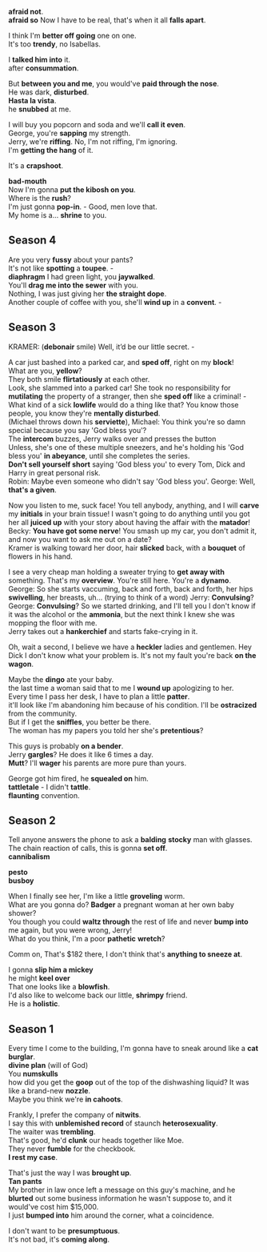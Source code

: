 
**afraid not**.  
**afraid so** 
Now I have to be real, that's when it all **falls apart**.  

I think I'm **better off going** one on one.  
It's too **trendy**, no Isabellas.  

I **talked him into** it.  
after **consummation**.  

But **between you and me**, you would've **paid through the nose**.  
He was dark, **disturbed**.  
**Hasta la vista**.  
he **snubbed** at me.  


I will buy you popcorn and soda and we'll **call it even**.  
George, you're **sapping** my strength.  
Jerry, we're **riffing**. No, I'm not riffing, I'm ignoring.  
I'm **getting the hang** of it.  

It's a **crapshoot**.  

**bad-mouth**  
Now I'm gonna **put the kibosh on you**.  
Where is the **rush**?  
I'm just gonna **pop-in**. - Good, men love that.  
My home is a... **shrine** to you.  


## Season 4 

Are you very **fussy** about your pants?  
It's not like **spotting** a **toupee**. -  
**diaphragm**
I had green light, you **jaywalked**.  
You'll **drag me into the sewer** with you.  
Nothing, I was just giving her **the straight dope**.   
Another couple of coffee with you, she'll **wind up** in a **convent**. -  

## Season 3 
KRAMER: (**debonair** smile) Well, it’d be our little secret. -  

A car just bashed into a parked car, and **sped off**, right on my **block**!  
What are you, **yellow**?  
They both smile **flirtatiously** at each other.  
Look, she slammed into a parked car! She took no responsibility for **mutilating** the property of a stranger, then she **sped off** like a criminal! -  
What kind of a sick **lowlife** would do a thing like that? You know those people, you know they're **mentally disturbed**.  
(Michael throws down his **serviette**), Michael: You think you're so damn special because you say 'God bless you'?  
The **intercom** buzzes, Jerry walks over and presses the button  
Unless, she's one of these multiple sneezers, and he's holding his 'God bless you' **in abeyance**, until she completes the series.  
**Don't sell yourself short** saying 'God bless you' to every Tom, Dick and Harry in great personal risk.  
Robin: Maybe even someone who didn't say 'God bless you'. George: Well, **that's a given**.

Now you listen to me, suck face! You tell anybody, anything, and I will **carve** my **initials** in your brain tissue!
I wasn't going to do anything until you got her all **juiced up** with your story about having the affair with the **matador**!
Becky: **You have got some nerve**! You smash up my car, you don't admit it, and now you want to ask me out on a date?  
Kramer is walking toward her door, hair **slicked** back, with a **bouquet** of flowers in his hand.  

I see a very cheap man holding a sweater trying to **get away with** something. That's my **overview**.
You're still here. You're a **dynamo**.  
George: So she starts vaccuming, back and forth, back and forth, her hips **swivelling**, her breasts, uh... (trying to think of a word)
Jerry: **Convulsing**?
George: **Convulsing**?
So we started drinking, and I'll tell you I don't know if it was the alcohol or the **ammonia**, but the next think I knew she was mopping the floor with me.  
Jerry takes out a **hankerchief** and starts fake-crying in it.  

Oh, wait a second, I believe we have a **heckler** ladies and gentlemen. Hey Dick I don't know what your problem is. It's not my fault you're back **on the wagon**.  

Maybe the **dingo** ate your baby.  
the last time a woman said that to me I **wound up** apologizing to her.  
Every time I pass her desk, I have to plan a little **patter**.  
it'll look like I'm abandoning him because of his condition. I'll be **ostracized** from the community.  
But if I get the **sniffles**, you better be there.  
The woman has my papers you told her she's **pretentious**?  

This guys is probably **on a bender**.  
Jerry **gargles**? He does it like 6 times a day.  
**Mutt**? I'll **wager** his parents are more pure than yours.  

George got him fired, he **squealed on** him.  
**tattletale** - I didn't **tattle**.  
**flaunting** convention.  


## Season 2  

Tell anyone answers the phone to ask a **balding** **stocky** man with glasses.  
The chain reaction of calls, this is gonna **set off**.  
**cannibalism**  

**pesto**  
**busboy**  

When I finally see her, I'm like a little **groveling** worm.  
What are you gonna do? **Badger** a pregnant woman at her own baby shower?  
You though you could **waltz through** the rest of life and never **bump into** me again, but you were wrong, Jerry!  
What do you think, I'm a poor **pathetic** **wretch**?  

Comm on, That's $182 there, I don't think that's **anything to sneeze at**.  

I gonna **slip him a mickey**  
he might **keel over**  
That one looks like a **blowfish**.  
I'd also like to welcome back our little, **shrimpy** friend.  
He is a **holistic**.  


## Season 1 


Every time I come to the building, I'm gonna have to sneak around like a **cat burglar**.  
**divine plan** (will of God)  
You **numskulls**  
how did you get the **goop** out of the top of the dishwashing liquid? It was like a brand-new **nozzle**.  
Maybe you think we're **in cahoots**.   

Frankly, I prefer the company of **nitwits**.  
I say this with **unblemished record** of staunch **heterosexuality**.  
The waiter was **trembling**.  
That's good, he'd **clunk** our heads together like Moe.  
They never **fumble** for the checkbook.  
**I rest my case**.  

That's just the way I was **brought up**.  
**Tan pants**  
My brother in law once left a message on this guy's machine, and he **blurted** out some business information he wasn't suppose to, and it would've cost him $15,000.  
I just **bumped into** him around the corner, what a coincidence.  

I don't want to be **presumptuous**.  
It's not bad, it's **coming along**.  

